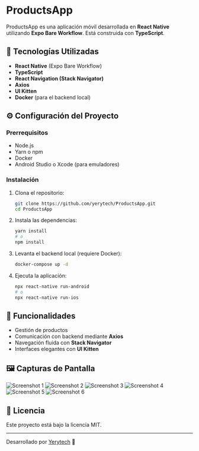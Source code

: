 # ProductsApp

ProductsApp es una aplicación móvil desarrollada en **React Native** utilizando **Expo Bare Workflow**. Está construida con **TypeScript**.

## 🚀 Tecnologías Utilizadas

- **React Native** (Expo Bare Workflow)
- **TypeScript**
- **React Navigation (Stack Navigator)**
- **Axios**
- **UI Kitten**
- **Docker** (para el backend local)

## ⚙️ Configuración del Proyecto

### Prerrequisitos

- Node.js
- Yarn o npm
- Docker
- Android Studio o Xcode (para emuladores)

### Instalación

1. Clona el repositorio:
    ```bash
    git clone https://github.com/yerytech/ProductsApp.git
    cd ProductsApp
    ```

2. Instala las dependencias:
    ```bash
    yarn install
    # o
    npm install
    ```

3. Levanta el backend local (requiere Docker):
    ```bash
    docker-compose up -d
    ```

4. Ejecuta la aplicación:
    ```bash
    npx react-native run-android
    # o
    npx react-native run-ios
    ```

## 📱 Funcionalidades

- Gestión de productos
- Comunicación con backend mediante **Axios**
- Navegación fluida con **Stack Navigator**
- Interfaces elegantes con **UI Kitten**

## 🖼️ Capturas de Pantalla

![Screenshot 1](https://github.com/yerytech/ProductsApp/blob/main/screenshot/1.png)
![Screenshot 2](https://github.com/yerytech/ProductsApp/blob/main/screenshot/2.png)
![Screenshot 3](https://github.com/yerytech/ProductsApp/blob/main/screenshot/3.png)
![Screenshot 4](https://github.com/yerytech/ProductsApp/blob/main/screenshot/4.png)
![Screenshot 5](https://github.com/yerytech/ProductsApp/blob/main/screenshot/5.png)
![Screenshot 6](https://github.com/yerytech/ProductsApp/blob/main/screenshot/6.png)


## 📄 Licencia

Este proyecto está bajo la licencia MIT.

---

Desarrollado por [Yerytech](https://github.com/yerytech) 🚀

